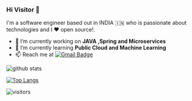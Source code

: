 ### Hi Visitor 👋
I'm a software engineer based out in INDIA 🇮🇳 who is passionate about technologies and I :heart: open source!.
 


- 🔭 I’m currently working on **JAVA ,Spring and Microservices**
- 🌱 I’m currently learning **Public Cloud and Machine Learning** 
- 📫 Reach me at [![Gmail Badge](https://img.shields.io/badge/-ashu8006Kumar@gmail.com-c14438?style=flat-square&logo=Gmail&logoColor=white&link=mailto:ashu8006Kumar@gmail.com)](mailto:ashu8006Kumar@gmail.com)


![github stats](https://github-readme-stats.vercel.app/api?username=ashu8006kumar&show_icons=true&include_all_commits=true&count_private=true&theme=algolia&layout=compact)

[![Top Langs](https://github-readme-stats.vercel.app/api/top-langs/?username=ashu8006Kumar&layout=compact)](https://github.com/ashu8006kumar/github-readme-stats)

![visitors](https://visitor-badge.glitch.me/badge?page_id=ashu8006Kumar)

